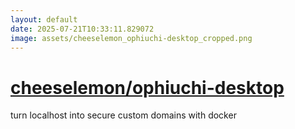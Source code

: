 ```yaml
---
layout: default
date: 2025-07-21T10:33:11.829072
image: assets/cheeselemon_ophiuchi-desktop_cropped.png
---
```


# [cheeselemon/ophiuchi-desktop](https://github.com/cheeselemon/ophiuchi-desktop)

turn localhost into secure custom domains with docker
